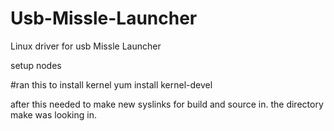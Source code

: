 # Usb-Missle-Launcher
Linux driver for usb Missle Launcher

setup nodes

#ran this to install kernel
yum install kernel-devel

after this needed to make new syslinks for build and source in. the directory make was looking in. 

 
